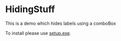 # HidingStuff

This is a demo which hides labels using a comboBox

To install please use [setup.exe](https://github.com/dp-cronton/HidingStuff/raw/master/HidingStuff/publish/setup.exe).
